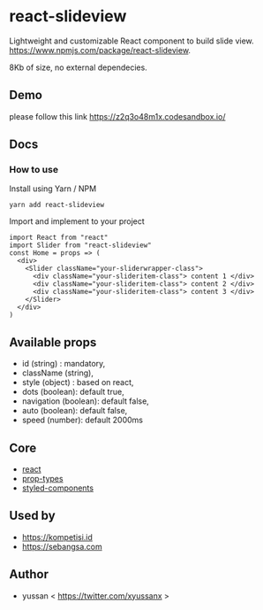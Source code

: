 # react-slideview 

Lightweight and customizable React component to build slide view. https://www.npmjs.com/package/react-slideview.

8Kb of size, no external dependecies.


## Demo 
please follow this link https://z2q3o48m1x.codesandbox.io/


## Docs

### How to use
Install using Yarn / NPM
```
yarn add react-slideview
```

Import and implement to your project
```
import React from "react"
import Slider from "react-slideview"
const Home = props => (
  <div>
    <Slider className="your-sliderwrapper-class">
      <div className="your-slideritem-class"> content 1 </div>
      <div className="your-slideritem-class"> content 2 </div>
      <div className="your-slideritem-class"> content 3 </div>
    </Slider>
  </div>
)
```

## Available props 
- id (string) : mandatory,
- className (string),
- style (object) : based on react,
- dots (boolean): default true,
- navigation (boolean): default false,
- auto (boolean): default false,
- speed (number): default 2000ms

## Core 
- [react](https://www.npmjs.com/package/react)
- [prop-types](https://www.npmjs.com/package/prop-types)
- [styled-components](https://www.styled-components.com/)

## Used by
- https://kompetisi.id 
- https://sebangsa.com

## Author
- yussan < https://twitter.com/xyussanx >

